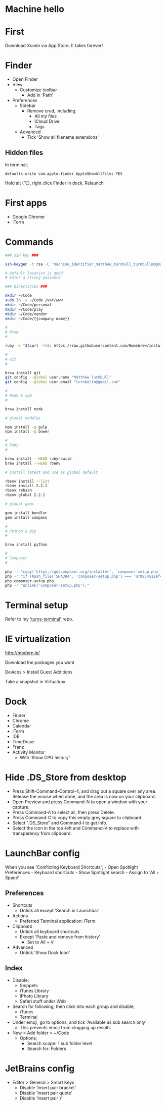 Machine hello
=============



First
=====

Download Xcode via App Store. It takes forever!



Finder
======

- Open Finder
- View
    - Customize toolbar
        - Add in 'Path'
- Preferences
    - Sidebar
        - Remove crud, including;
            - All my files
            - iCloud Drive
            - Tags
    - Advanced
        - Tick 'Show all filename extensions'

Hidden files
------------

In terminal;

    defaults write com.apple.finder AppleShowAllFiles YES

Hold alt (⌥), right click Finder in dock, Relaunch



First apps
==========

- Google Chrome
- iTerm



Commands
========

```bash
### SSH key ###

ssh-keygen -t rsa -C "machine_identifier_matthew_turnbull_turnbullm@gmail.com"

# Default location is good
# Enter a strong password

### Directories ###

mkdir ~/Code
sudo ln -s ~/Code /var/www
mkdir ~/Code/personal
mkdir ~/Code/play
mkdir ~/Code/vendor
mkdir ~/Code/{{company name}}

#
# Brew
#

ruby -e "$(curl -fsSL https://raw.githubusercontent.com/Homebrew/install/master/install)"

#
# Git
#

brew install git
git config --global user.name "Matthew Turnbull"
git config --global user.email "turnbullm@gmail.com"

#
# Node & npm
#

brew install node

# global modules

npm install -g gulp
npm install -g bower

#
# Ruby
#

brew install --HEAD ruby-build
brew install --HEAD rbenv

# install latest and use as global default

rbenv install --list
rbenv install 2.2.1
rbenv rehash
rbenv global 2.2.1

# global gems

gem install bundler
gem install compass

#
# Python & pip
#

brew install python

#
# Composer
#

php -r "copy('https://getcomposer.org/installer', 'composer-setup.php');"
php -r "if (hash_file('SHA384', 'composer-setup.php') === '070854512ef404f16bac87071a6db9fd9721da1684cd4589b1196c3faf71b9a2682e2311b36a5079825e155ac7ce150d') { echo 'Installer verified'; } else { echo 'Installer corrupt'; unlink('composer-setup.php'); } echo PHP_EOL;"
php composer-setup.php
php -r "unlink('composer-setup.php');"
```



Terminal setup
==============

Refer to my ['turns-terminal'](https://github.com/turnbullm/turns-terminal) repo.



IE virtualization
=================

http://modern.ie/

Download the packages you want

Devices > Install Guest Additions

Take a snapshot in Virtualbox



Dock
====

- Finder
- Chrome
- Calendar
- iTerm
- IDE
- TimeDoser
- Franz
- Activity Monitor
    - With 'Show CPU history'



Hide .DS_Store from desktop
===========================

- Press Shift-Command-Control-4, and drag out a square over any area. Release the mouse when done, and the area is now on your clipboard.
- Open Preview and press Command-N to open a window with your capture.
- Press Command-A to select all, then press Delete.
- Press Command-C to copy this empty grey square to clipboard.
- Select ".DS_Store" and Command-I to get info.
- Select the icon in the top-left and Command-V to replace with transparency from clipboard.



LaunchBar config
================

When you see 'Conflicting Keyboard Shortcuts';
    - Open Spotlight Preferences
    - Keyboard shortcuts
    - Show Spotlight search
    - Assign to 'All + Space' 

Preferences
-----------

- Shortcuts
    - Untick all except 'Search in Launchbar'
- Actions
    - Preferred Terminal application: iTerm
- Clipboard
    - Untick all keyboard shortcuts
    - Except 'Paste and remove from history'
        - Set to All + V
- Advanced
    - Untick 'Show Dock Icon'

Index
-----

- Disable;
    - Snippets
    - iTunes Library
    - iPhoto Library
    - Safari stuff under Web
- Search for following, then click into each group and disable;
    - iTunes
    - Terminal
- Under emoji, go to options, and tick 'Available as sub search only'
    - This prevents emoji from clogging up results
- New > Add folder > ~/Code
    - Options;
        - Search scope: 1 sub folder level
        - Search for: Folders


JetBrains config
================

- Editor > General > Smart Keys
    - Disable 'Insert pair bracket'
    - Disable 'Insert pair quote'
    - Disable 'Insert pair }'
